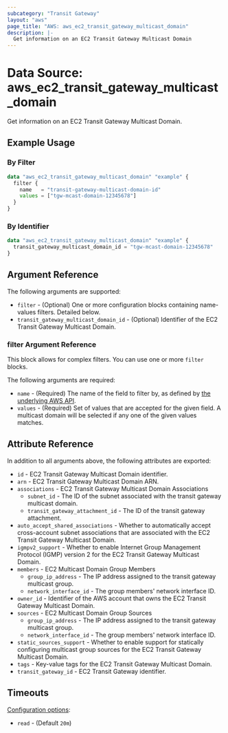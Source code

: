 ```yaml
---
subcategory: "Transit Gateway"
layout: "aws"
page_title: "AWS: aws_ec2_transit_gateway_multicast_domain"
description: |-
  Get information on an EC2 Transit Gateway Multicast Domain
---
```


# Data Source: aws_ec2_transit_gateway_multicast_domain

Get information on an EC2 Transit Gateway Multicast Domain.

## Example Usage

### By Filter

```terraform
data "aws_ec2_transit_gateway_multicast_domain" "example" {
  filter {
    name   = "transit-gateway-multicast-domain-id"
    values = ["tgw-mcast-domain-12345678"]
  }
}
```

### By Identifier

```terraform
data "aws_ec2_transit_gateway_multicast_domain" "example" {
  transit_gateway_multicast_domain_id = "tgw-mcast-domain-12345678"
}
```

## Argument Reference

The following arguments are supported:

* `filter` - (Optional) One or more configuration blocks containing name-values filters. Detailed below.
* `transit_gateway_multicast_domain_id` - (Optional) Identifier of the EC2 Transit Gateway Multicast Domain.

### filter Argument Reference

This block allows for complex filters. You can use one or more `filter` blocks.

The following arguments are required:

* `name` - (Required) The name of the field to filter by, as defined by [the underlying AWS API](https://docs.aws.amazon.com/AWSEC2/latest/APIReference/API_DescribeTransitGatewayMulticastDomains.html).
* `values` - (Required) Set of values that are accepted for the given field. A multicast domain will be selected if any one of the given values matches.

## Attribute Reference

In addition to all arguments above, the following attributes are exported:

* `id` - EC2 Transit Gateway Multicast Domain identifier.
* `arn` - EC2 Transit Gateway Multicast Domain ARN.
* `associations` - EC2 Transit Gateway Multicast Domain Associations
    * `subnet_id` - The ID of the subnet associated with the transit gateway multicast domain.
    * `transit_gateway_attachment_id` - The ID of the transit gateway attachment.
* `auto_accept_shared_associations` - Whether to automatically accept cross-account subnet associations that are associated with the EC2 Transit Gateway Multicast Domain.
* `igmpv2_support` - Whether to enable Internet Group Management Protocol (IGMP) version 2 for the EC2 Transit Gateway Multicast Domain.
* `members` - EC2 Multicast Domain Group Members
    * `group_ip_address` - The IP address assigned to the transit gateway multicast group.
    * `network_interface_id` - The group members' network interface ID.
* `owner_id` - Identifier of the AWS account that owns the EC2 Transit Gateway Multicast Domain.
* `sources` - EC2 Multicast Domain Group Sources
    * `group_ip_address` - The IP address assigned to the transit gateway multicast group.
    * `network_interface_id` - The group members' network interface ID.
* `static_sources_support` - Whether to enable support for statically configuring multicast group sources for the EC2 Transit Gateway Multicast Domain.
* `tags` - Key-value tags for the EC2 Transit Gateway Multicast Domain.
* `transit_gateway_id` - EC2 Transit Gateway identifier.

## Timeouts

[Configuration options](https://www.terraform.io/docs/configuration/blocks/resources/syntax.html#operation-timeouts):

- `read` - (Default `20m`)
